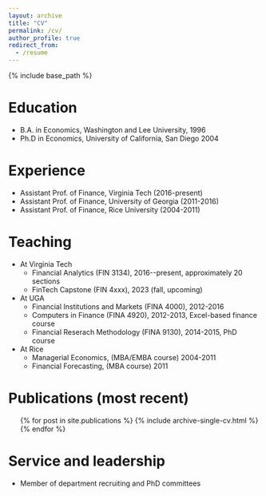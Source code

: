 ```yaml
---
layout: archive
title: "CV"
permalink: /cv/
author_profile: true
redirect_from:
  - /resume
---
```


{% include base_path %}

Education
======
* B.A. in Economics, Washington and Lee University, 1996
* Ph.D in Economics, University of California, San Diego 2004

Experience
======
* Assistant Prof. of Finance, Virginia Tech (2016-present)
* Assistant Prof. of Finance, University of Georgia (2011-2016)
* Assistant Prof. of Finance, Rice University (2004-2011)

Teaching
======
* At Virginia Tech
  * Financial Analytics (FIN 3134), 2016--present, approximately 20 sections
  * FinTech Capstone (FIN 4xxx), 2023 (fall, upcoming)
* At UGA
  * Financial Institutions and Markets (FINA 4000), 2012-2016
  * Computers in Finance (FINA 4920), 2012-2013, Excel-based finance course
  * Financial Reserach Methodology (FINA 9130), 2014-2015, PhD course
* At Rice
  * Managerial Economics, (MBA/EMBA course) 2004-2011
  * Financial Forecasting, (MBA course) 2011

Publications (most recent)
======
  <ul>{% for post in site.publications %}
    {% include archive-single-cv.html %}
  {% endfor %}</ul>
  
  
Service and leadership
======
* Member of department recruiting and PhD committees
